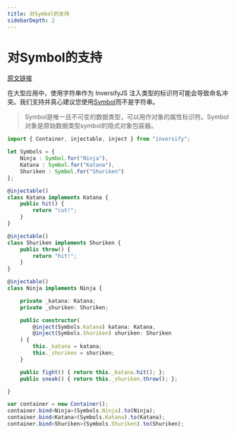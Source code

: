```yaml
---
title: 对Symbol的支持
sidebarDepth: 2
---
```


# 对Symbol的支持

[原文链接](https://github.com/inversify/InversifyJS/blob/master/wiki/symbols_as_id.md)

在大型应用中，使用字符串作为 InversifyJS 注入类型的标识符可能会导致命名冲突。我们支持并真心建议您使用[Symbol](https://developer.mozilla.org/zh-CN/docs/Web/JavaScript/Reference/Global_Objects/Symbol)而不是字符串。 

> Symbol是唯一且不可变的数据类型，可以用作对象的属性标识符。Symbol对象是原始数据类型symbol的隐式对象包装器。


```ts
import { Container, injectable, inject } from "inversify";

let Symbols = {
	Ninja : Symbol.for("Ninja"),
	Katana : Symbol.for("Katana"),
	Shuriken : Symbol.for("Shuriken")
};

@injectable()
class Katana implements Katana {
    public hit() {
        return "cut!";
    }
}

@injectable()
class Shuriken implements Shuriken {
    public throw() {
        return "hit!";
    }
}

@injectable()
class Ninja implements Ninja {

    private _katana: Katana;
    private _shuriken: Shuriken;

    public constructor(
	    @inject(Symbols.Katana) katana: Katana,
	    @inject(Symbols.Shuriken) shuriken: Shuriken
    ) {
        this._katana = katana;
        this._shuriken = shuriken;
    }

    public fight() { return this._katana.hit(); };
    public sneak() { return this._shuriken.throw(); };

}

var container = new Container();
container.bind<Ninja>(Symbols.Ninja).to(Ninja);
container.bind<Katana>(Symbols.Katana).to(Katana);
container.bind<Shuriken>(Symbols.Shuriken).to(Shuriken);
```